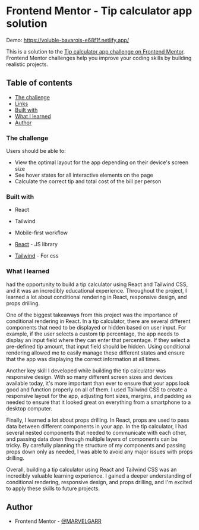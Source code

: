 # Frontend Mentor - Tip calculator app solution

Demo: https://voluble-bavarois-e68f1f.netlify.app/

This is a solution to the [Tip calculator app challenge on Frontend Mentor](https://www.frontendmentor.io/challenges/tip-calculator-app-ugJNGbJUX). Frontend Mentor challenges help you improve your coding skills by building realistic projects.

## Table of contents
- [The challenge](#the-challenge)
- [Links](#links)
- [Built with](#built-with)
- [What I learned](#what-i-learned)
- [Author](#author)




### The challenge

Users should be able to:

- View the optimal layout for the app depending on their device's screen size
- See hover states for all interactive elements on the page
- Calculate the correct tip and total cost of the bill per person



### Built with

- React
- Tailwind
- Mobile-first workflow

- [React](https://reactjs.org/) - JS library
- [Tailwind](https://tailwindcss.com) - For css



### What I learned
had the opportunity to build a tip calculator using React and Tailwind CSS, and it was an incredibly educational experience. Throughout the project, I learned a lot about conditional rendering in React, responsive design, and props drilling.

One of the biggest takeaways from this project was the importance of conditional rendering in React. In a tip calculator, there are several different components that need to be displayed or hidden based on user input. For example, if the user selects a custom tip percentage, the app needs to display an input field where they can enter that percentage. If they select a pre-defined tip amount, that input field should be hidden. Using conditional rendering allowed me to easily manage these different states and ensure that the app was displaying the correct information at all times.

Another key skill I developed while building the tip calculator was responsive design. With so many different screen sizes and devices available today, it's more important than ever to ensure that your apps look good and function properly on all of them. I used Tailwind CSS to create a responsive layout for the app, adjusting font sizes, margins, and padding as needed to ensure that it looked great on everything from a smartphone to a desktop computer.

Finally, I learned a lot about props drilling. In React, props are used to pass data between different components in your app. In the tip calculator, I had several nested components that needed to communicate with each other, and passing data down through multiple layers of components can be tricky. By carefully planning the structure of my components and passing props down only as needed, I was able to avoid any major issues with props drilling.

Overall, building a tip calculator using React and Tailwind CSS was an incredibly valuable learning experience. I gained a deeper understanding of conditional rendering, responsive design, and props drilling, and I'm excited to apply these skills to future projects.


## Author

- Frontend Mentor - [@MARVELGARR](https://www.frontendmentor.io/profile/MARVELGARRyourusername)

